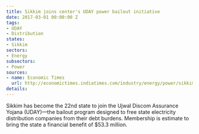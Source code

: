 ```yaml
---
title: Sikkim joins center's UDAY power bailout initiative
date: 2017-03-01 00:00:00 Z
tags:
- UDAY
- Distribution
states:
- Sikkim
sectors:
- Energy
subsectors:
- Power
sources:
- name: Economic Times
  url: http://economictimes.indiatimes.com/industry/energy/power/sikkim-gets-on-board-for-uday-rs-356-crore-benefit-seen/articleshow/57311890.cms
details: 
---
```


Sikkim has become the 22nd state to join the Ujwal Discom Assurance Yojana (UDAY)—the bailout program designed to free state electricity distribution companies from their debt burdens. Membership is estimate to bring the state a financial benefit of $53.3 million.
